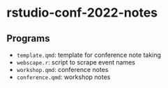# rstudio-conf-2022-notes

## Programs
- `template.qmd`: template for conference note taking
- `webscape.r`: script to scrape event names
- `workshop.qmd`: conference notes
- `conference.qmd`: workshop notes